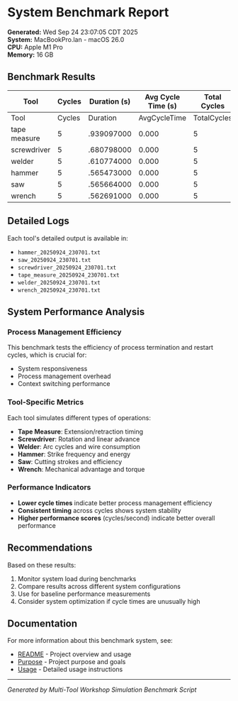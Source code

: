 # System Benchmark Report

**Generated:** Wed Sep 24 23:07:05 CDT 2025  
**System:** MacBookPro.lan - macOS 26.0  
**CPU:** Apple M1 Pro  
**Memory:** 16 GB  

## Benchmark Results

| Tool | Cycles | Duration (s) | Avg Cycle Time (s) | Total Cycles | Performance |
|------|--------|--------------|-------------------|--------------|-------------|
| Tool | Cycles | Duration | AvgCycleTime | TotalCycles | N/A |
| tape measure | 5 | .939097000 | 0.000 | 5 | N/A |
| screwdriver | 5 | .680798000 | 0.000 | 5 | N/A |
| welder | 5 | .610774000 | 0.000 | 5 | N/A |
| hammer | 5 | .565473000 | 0.000 | 5 | N/A |
| saw | 5 | .565664000 | 0.000 | 5 | N/A |
| wrench | 5 | .562691000 | 0.000 | 5 | N/A |

## Detailed Logs

Each tool's detailed output is available in:
- `hammer_20250924_230701.txt`
- `saw_20250924_230701.txt`
- `screwdriver_20250924_230701.txt`
- `tape_measure_20250924_230701.txt`
- `welder_20250924_230701.txt`
- `wrench_20250924_230701.txt`

## System Performance Analysis

### Process Management Efficiency
This benchmark tests the efficiency of process termination and restart cycles, which is crucial for:
- System responsiveness
- Process management overhead
- Context switching performance

### Tool-Specific Metrics
Each tool simulates different types of operations:
- **Tape Measure**: Extension/retraction timing
- **Screwdriver**: Rotation and linear advance
- **Welder**: Arc cycles and wire consumption
- **Hammer**: Strike frequency and energy
- **Saw**: Cutting strokes and efficiency
- **Wrench**: Mechanical advantage and torque

### Performance Indicators
- **Lower cycle times** indicate better process management efficiency
- **Consistent timing** across cycles shows system stability
- **Higher performance scores** (cycles/second) indicate better overall performance

## Recommendations

Based on these results:
1. Monitor system load during benchmarks
2. Compare results across different system configurations
3. Use for baseline performance measurements
4. Consider system optimization if cycle times are unusually high

## Documentation

For more information about this benchmark system, see:
- [README](../docs/README.md) - Project overview and usage
- [Purpose](../docs/purpose.md) - Project purpose and goals
- [Usage](../docs/usage.md) - Detailed usage instructions

---
*Generated by Multi-Tool Workshop Simulation Benchmark Script*
